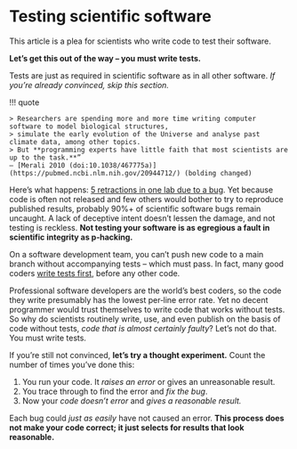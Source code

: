 # Testing scientific software

<!--
SPDX-FileCopyrightText: Copyright 2017-2024, Douglas Myers-Turnbull
SPDX-PackageHomePage: https://dmyersturnbull.github.io
SPDX-License-Identifier: CC-BY-SA-4.0
-->

This article is a plea for scientists who write code to test their software.

**Let’s get this out of the way – you must write tests.**

Tests are just as required in scientific software as in all other software.
_If you’re already convinced, skip this section._

!!! quote

    > Researchers are spending more and more time writing computer software to model biological structures,
    > simulate the early evolution of the Universe and analyse past climate data, among other topics.
    > But **programming experts have little faith that most scientists are up to the task.**”
    ― [Merali 2010 (doi:10.1038/467775a)](https://pubmed.ncbi.nlm.nih.gov/20944712/) (bolding changed)

Here’s what happens:
[5 retractions in one lab due to a bug](https://science.sciencemag.org/content/314/5807/1856).
Yet because code is often not released and few others would bother to try to reproduce published
results, probably 90%+ of scientific software bugs remain uncaught.
A lack of deceptive intent doesn’t lessen the damage, and not testing is reckless.
**Not testing your software is as egregious a fault in scientific integrity as p‐hacking.**

On a software development team, you can’t push new code to a main branch without accompanying
tests – which must pass.
In fact, many good coders [write tests first](https://en.wikipedia.org/wiki/Test-driven_development),
before any other code.

Professional software developers are the world’s best coders, so the code they write presumably
has the lowest per‐line error rate.
Yet no decent programmer would trust themselves to write code that works without tests.
So why do scientists routinely write, use, and even publish on the basis of code without tests,
_code that is almost certainly faulty_?
Let’s not do that. You must write tests.

If you’re still not convinced, **let’s try a thought experiment.**
Count the number of times you’ve done this:

1. You run your code. It _raises an error_ or gives an unreasonable result.
2. You trace through to find the error and _fix the bug_.
3. Now your _code doesn’t error_ and _gives a reasonable result._

Each bug could _just as easily_ have not caused an error.
**This process does not make your code correct; it just selects for results that look reasonable.**
